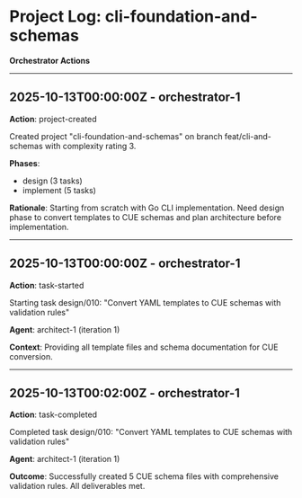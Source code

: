 # Project Log: cli-foundation-and-schemas

**Orchestrator Actions**

---

## 2025-10-13T00:00:00Z - orchestrator-1

**Action**: project-created

Created project "cli-foundation-and-schemas" on branch feat/cli-and-schemas with complexity rating 3.

**Phases**:
- design (3 tasks)
- implement (5 tasks)

**Rationale**: Starting from scratch with Go CLI implementation. Need design phase to convert templates to CUE schemas and plan architecture before implementation.

---

## 2025-10-13T00:00:00Z - orchestrator-1

**Action**: task-started

Starting task design/010: "Convert YAML templates to CUE schemas with validation rules"

**Agent**: architect-1 (iteration 1)

**Context**: Providing all template files and schema documentation for CUE conversion.

---

## 2025-10-13T00:02:00Z - orchestrator-1

**Action**: task-completed

Completed task design/010: "Convert YAML templates to CUE schemas with validation rules"

**Agent**: architect-1 (iteration 1)

**Outcome**: Successfully created 5 CUE schema files with comprehensive validation rules. All deliverables met.
